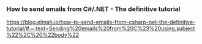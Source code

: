 ### How to send emails from C#/.NET - The definitive tutorial 
https://blog.elmah.io/how-to-send-emails-from-csharp-net-the-definitive-tutorial/#:~:text=Sending%20emails%20from%20C%23%20using,subject%22%2C%20%22body%22